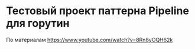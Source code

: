 # Тестовый проект паттерна Pipeline для горутин

По материалам https://www.youtube.com/watch?v=8Rn8yOQH62k